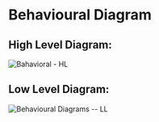 # Behavioural Diagram

## High Level Diagram:

![Bahavioral - HL](https://user-images.githubusercontent.com/99074356/157281795-2f1b24d9-81a4-48f7-8806-496f664b4ce1.png)

## Low Level Diagram:

![Behavioural Diagrams -- LL](https://user-images.githubusercontent.com/99074356/157279560-d2b28859-fbf0-41c7-aa49-d6fe9faa0feb.png)
